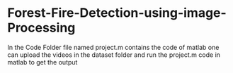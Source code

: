 # Forest-Fire-Detection-using-image-Processing
In the Code Folder file named project.m contains the code of matlab one can upload the videos in the dataset folder and run the project.m code in matlab to get the output
